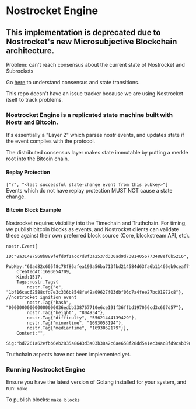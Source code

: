 # Nostrocket Engine
## This implementation is deprecated due to Nostrocket's new Microsubjective Blockchain architecture.
Problem: can't reach consensus about the current state of Nostrocket and Subrockets

Go [here](https://github.com/nostrocket/NIPS/blob/main/state.md) to understand consensus and state transitions.

This repo doesn't have an issue tracker because we are using Nostrocket itself to track problems.

### Nostrocket Engine is a replicated state machine built with Nostr and Bitcoin.

It's essentially a "Layer 2" which parses nostr events, and updates state if the event complies with the protocol.

The distributed consensus layer makes state immutable by putting a merkle root into the Bitcoin chain.

#### Replay Protection
`["r", "<last successful state-change event from this pubkey>"]`   
Events which do not have replay protection MUST NOT cause a state change.

#### Bitcoin Block Example
Nostrocket requires visibility into the Timechain and Truthchain. For timing, we publish bitcoin blocks as events, and Nostrocket clients can validate these against their own preferred block source (Core, blockstream API, etc).
```
nostr.Event{
    ID:"8a31497568b889fefd0f1acc7d8f3a2537d330ad9d73814056773488ef6b5216", 
    PubKey:"60ad82c605f8c78f86afea199a56ba713fbd214584d63fa6b11466eb9ceaf7fb", 
    CreatedAt:1693054709, 
    Kind:1517, 
    Tags:nostr.Tags{
        nostr.Tag{"e", "1bf16cac62588cfd7e3c336b8548fa49a09627f03dbf06c7a4fee27bc01972c8"}, //nostrocket ignition event
        nostr.Tag{"hash", "000000000000000000036edbb338767710e6ce191f36ffbd197056cd3c667d57"}, 
        nostr.Tag{"height", "804934"}, 
        nostr.Tag{"difficulty", "55621444139429"}, 
        nostr.Tag{"minertime", "1693053194"}, 
        nostr.Tag{"mediantime", "1693052179"}}, 
    Content:"", 
    Sig:"bd7261a62efbb6eb2835a8643d3a03b38a2c6ae658f28dd541ec34ac8fd9c4b39804c2cdd11812fef848a0f1b9dd24dbe8b86df1ac26a8e64e8128cd34859eaa"
```
Truthchain aspects have not been implemented yet.

### Running Nostrocket Engine
Ensure you have the latest version of Golang installed for your system, and run:
`make`

To publish blocks:
`make blocks`
